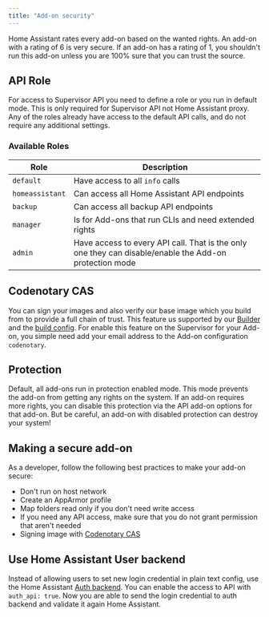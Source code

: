 ```yaml
---
title: "Add-on security"
---
```


Home Assistant rates every add-on based on the wanted rights. An add-on with a rating of 6 is very secure. If an add-on has a rating of 1, you shouldn't run this add-on unless you are 100% sure that you can trust the source.

## API Role

For access to Supervisor API you need to define a role or you run in default mode. This is only required for Supervisor API not Home Assistant proxy. Any of the roles already have access to the default API calls, and do not require any additional settings.

### Available Roles

| Role | Description |
|------|-------------|
| `default` | Have access to all `info` calls |
| `homeassistant` | Can access all Home Assistant API endpoints |
| `backup` | Can access all backup API endpoints |
| `manager` | Is for Add-ons that run CLIs and need extended rights |
| `admin` | Have access to every API call. That is the only one they can disable/enable the Add-on protection mode |

## Codenotary CAS

You can sign your images and also verify our base image which you build from to provide a full chain of trust. This feature us supported by our [Builder](https://github.com/home-assistant/builder) and the [build config](/docs/add-ons/configuration#add-on-extended-build). For enable this feature on the Supervisor for your Add-on, you simple need add your email address to the Add-on configuration `codenotary`.

## Protection

Default, all add-ons run in protection enabled mode. This mode prevents the add-on from getting any rights on the system. If an add-on requires more rights, you can disable this protection via the API add-on options for that add-on. But be careful, an add-on with disabled protection can destroy your system!

## Making a secure add-on

As a developer, follow the following best practices to make your add-on secure:

- Don't run on host network
- Create an AppArmor profile
- Map folders read only if you don't need write access
- If you need any API access, make sure that you do not grant permission that aren't needed
- Signing image with [Codenotary CAS](https://cas.codenotary.com/)

## Use Home Assistant User backend

Instead of allowing users to set new login credential in plain text config, use the Home Assistant [Auth backend](/docs/api/supervisor/endpoints#auth). You can enable the access to API with `auth_api: true`. Now you are able to send the login credential to auth backend and validate it again Home Assistant.
